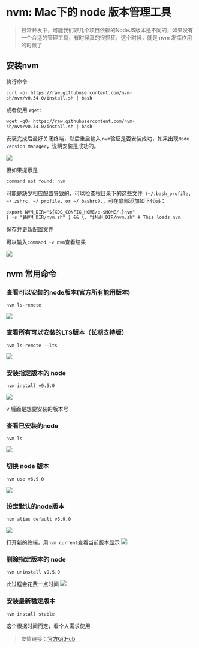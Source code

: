 # nvm: Mac下的 node 版本管理工具

> 日常开发中，可能我们好几个项目依赖的NodeJS版本是不同的，如果没有一个合适的管理工具，有时候真的很抓狂，这个时候，就是 nvm 发挥作用的时候了

## 安装nvm
执行命令

```
curl -o- https://raw.githubusercontent.com/nvm-sh/nvm/v0.34.0/install.sh | bash
```

或者使用 `Wget`:

```
wget -qO- https://raw.githubusercontent.com/nvm-sh/nvm/v0.34.0/install.sh | bash
```

安装完成后最好关闭终端，然后重启输入 `nvm`验证是否安装成功，如果出现`Node Version Manager`，说明安装是成功的。

![](http://ww1.sinaimg.cn/large/6b65559dgy1g2sjg6ecwfj20lo0g1tdg.jpg)

但如果提示是

```
command not found: nvm
```

可能是缺少相应配置导致的，可以检查根目录下的这些文件` (~/.bash_profile, ~/.zshrc, ~/.profile, or ~/.bashrc).`，可在底部添加如下代码：

```
export NVM_DIR="${XDG_CONFIG_HOME/:-$HOME/.}nvm"
[ -s "$NVM_DIR/nvm.sh" ] && \. "$NVM_DIR/nvm.sh" # This loads nvm
```

保存并更新配置文件

可以输入`command -v nvm`查看结果

![](http://ww1.sinaimg.cn/large/6b65559dgy1g2sjrzromhj20bd02a0su.jpg)


## nvm 常用命令


### 查看可以安装的node版本(官方所有能用版本)

```
nvm ls-remote
```

![](http://ww1.sinaimg.cn/large/6b65559dgy1g2sjutndg7j20lo0g1gnp.jpg)


### 查看所有可以安装的LTS版本（长期支持版）

```
nvm ls-remote --lts
```

![](http://ww1.sinaimg.cn/large/6b65559dgy1g2sjwxiubvj20lo0g1wht.jpg)



### 安装指定版本的 node

```
nvm install v9.5.0
```
![](http://ww1.sinaimg.cn/large/6b65559dgy1g2sjzzy1tmj20lo0g1abx.jpg)

v 后面是想要安装的版本号

### 查看已安装的node

```
nvm ls
```

![](http://ww1.sinaimg.cn/large/6b65559dgy1g2sk179ht0j20lo0g140u.jpg)

### 切换 node 版本

```
nvm use v6.9.0
```

![](http://ww1.sinaimg.cn/large/6b65559dgy1g2sk2vli3pj20lo0g1abg.jpg)


### 设定默认的node版本

```
nvm alias default v6.9.0
```

![](http://ww1.sinaimg.cn/large/6b65559dgy1g2sk4bd69zj20lo0g1gmt.jpg)


打开新的终端，用`nvm current`查看当前版本显示
![](http://ww1.sinaimg.cn/large/6b65559dgy1g2sk5eoeq7j20lo0g1jsm.jpg)



### 删除指定版本的 node

```
nvm uninstall v9.5.0
```

此过程会花费一点时间
![](http://ww1.sinaimg.cn/large/6b65559dgy1g2sk80vuusj20lo0j3wiz.jpg)

### 安装最新稳定版本

```
nvm install stable
```

这个根据时间而定，看个人需求使用


>友情链接：[官方GitHub](https://github.com/nvm-sh/nvm)


